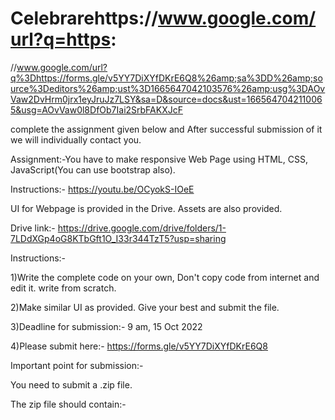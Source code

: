 # Celebrarehttps://www.google.com/url?q=https:
//www.google.com/url?q%3Dhttps://forms.gle/v5YY7DiXYfDKrE6Q8%26amp;sa%3DD%26amp;source%3Deditors%26amp;ust%3D1665647042103576%26amp;usg%3DAOvVaw2DvHrm0jrx1eyJruJz7LSY&sa=D&source=docs&ust=1665647042110065&usg=AOvVaw0l8DfOb7Iai2SrbFAKXJcF






complete the assignment given below and  After successful submission of it we will individually contact you.

Assignment:-You have to make responsive Web Page using HTML, CSS, JavaScript(You can use bootstrap also).

Instructions:- https://youtu.be/OCyokS-IOeE

UI for Webpage is provided in the Drive. Assets are also provided.

Drive link:- https://drive.google.com/drive/folders/1-7LDdXGp4oG8KTbGft1O_I33r344TzT5?usp=sharing

Instructions:-

1)Write the complete code on your own, Don't copy code from internet and edit it. write from scratch.

2)Make similar UI as provided. Give your best and submit the file.

3)Deadline for submission:- 9 am, 15 Oct 2022

4)Please submit here:-  https://forms.gle/v5YY7DiXYfDKrE6Q8

Important point for submission:-

You need to submit a .zip file.

The zip file should contain:-
